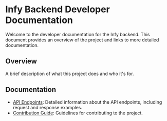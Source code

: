 # Infy Backend Developer Documentation
Welcome to the developer documentation for the Infy backend. This document provides an overview of the project and links to more detailed documentation.

## Overview

A brief description of what this project does and who it's for.

## Documentation

- [API Endpoints](./api-endpoints.md): Detailed information about the API endpoints, including request and response examples.
- [Contribution Guide](./contribution-guide.md): Guidelines for contributing to the project.